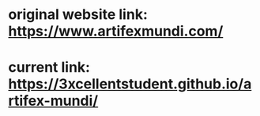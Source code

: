 # original website link: https://www.artifexmundi.com/ 
# current link: https://3xcellentstudent.github.io/artifex-mundi/

